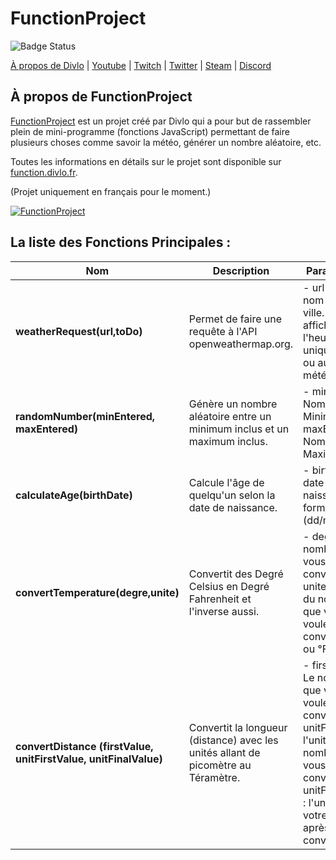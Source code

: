 # FunctionProject
![Badge Status](https://cloud.divlo.fr/public_files/others/under_dev.svg)

[À propos de Divlo](https://divlo.fr/) | [Youtube](https://www.youtube.com/c/Divlo) | [Twitch](https://www.twitch.tv/divlofr) | [Twitter](https://twitter.com/Divlo_FR) | [Steam](https://steamcommunity.com/id/Divlo/) | [Discord](https://discordapp.com/invite/WWK2JPz)

## À propos de FunctionProject
[FunctionProject](https://function.divlo.fr/) est un projet créé par Divlo qui a pour but de rassembler plein de mini-programme (fonctions JavaScript) permettant de faire plusieurs choses comme savoir la météo, générer un nombre aléatoire, etc. 

Toutes les informations en détails sur le projet sont disponible sur [function.divlo.fr](https://function.divlo.fr/).

(Projet uniquement en français pour le moment.)

[![FunctionProject](https://cloud.divlo.fr/public_files/others/FunctionProject.png)](https://function.divlo.fr/)

## La liste des Fonctions Principales :   
| Nom | Description | Paramètre(s) |
| -- | -- | -- |
| **weatherRequest(url,toDo)** | Permet de faire une requête à l'API openweathermap.org. | - url : avec le nom de la ville. - toDo : afficher l'heure uniquement ou aussi la météo ? |
| **randomNumber(minEntered, maxEntered)** | Génère un nombre aléatoire entre un minimum inclus et un maximum inclus. | - minEntered : Nombre Minimum - maxEntered : Nombre Maximum |
| **calculateAge(birthDate)** | Calcule l'âge de quelqu'un selon la date de naissance. | - birthDate : date de naissance au format (dd/mm/yyyy). |
| **convertTemperature(degre,unite)** | Convertit des Degré Celsius en Degré Fahrenheit et l'inverse aussi. | - degre : Le nombre que vous voulez convertir - unite : l'unité du nombre que vous voulez convertir (°C ou °F)	|
| **convertDistance (firstValue, unitFirstValue, unitFinalValue)** | Convertit la longueur (distance) avec les unités allant de picomètre au Téramètre. | - firstValue : Le nombre que vous voulez convertir - unitFirstValue : l'unité du nombre que vous voulez convertir - unitFinalValue : l'unité de votre nombre après la conversion	|
